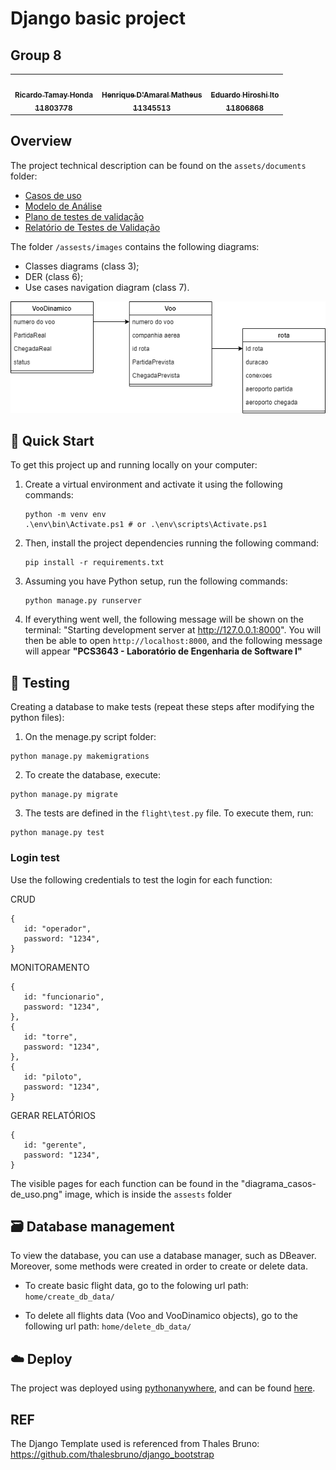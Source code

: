 # Django basic project
## Group 8

<!-- ALL-CONTRIBUTORS-LIST:START - Do not remove or modify this section -->
<!-- prettier-ignore-start -->
<!-- markdownlint-disable -->
<table>
  <tr>
    <td align="center"><a href="https://github.com/RicardoHonda"><img src="https://avatars.githubusercontent.com/u/62343088?v=4?s=100" width="100px;" alt=""/><br /><sub><b>Ricardo Tamay Honda <br/> 11803778</b></sub></a><br /></td>
    <td align="center"><a href="https://github.com/DamaralHenrique"><img src="https://avatars.githubusercontent.com/u/62445591?v=4" width="100px;" alt=""/><br /><sub><b>Henrique D'Amaral Matheus<br/>11345513</b></sub></a><br /></td>
    <td align="center"><a href="https://github.com/Edu-Hiroshi"><img src="https://avatars.githubusercontent.com/u/97803912?s=400&u=14625cf4c91606d4787d983fd2692ee4db47ff4e&v=4" width="100px;" alt=""/><br /><sub><b>Eduardo Hiroshi Ito<br/>11806868</b></sub></a><br /></td>
  </tr>
</table>

## Overview

The project technical description can be found on the `assets/documents` folder:
- [Casos de uso](https://github.com/DamaralHenrique/DjangoApp/blob/main/assets/documents/Casos_de_uso.pdf)
- [Modelo de Análise](https://github.com/DamaralHenrique/DjangoApp/blob/main/assets/documents/Modelo%20de%20An%C3%A1lise.pdf)
- [Plano de testes de validação](https://github.com/DamaralHenrique/DjangoApp/blob/main/assets/documents/Plano%20de%20testes%20de%20valida%C3%A7%C3%A3o.pdf)
- [Relatório de Testes de Validação](https://github.com/DamaralHenrique/DjangoApp/blob/main/assets/documents/Aula%2012%20-%20Relat%C3%B3rio%20de%20Testes%20de%20Valida%C3%A7%C3%A3o.pdf)

The folder `/assests/images` contains the following diagrams:
- Classes diagrams (class 3);
- DER (class 6);
- Use cases navigation diagram (class 7).

![class_diagram](assets/images/Diagrama_classes.png)

## 🚀 Quick Start

To get this project up and running locally on your computer:
1. Create a virtual environment and activate it using the following commands:
   ```
   python -m venv env
   .\env\bin\Activate.ps1 # or .\env\scripts\Activate.ps1
   ```

2. Then, install the project dependencies running the following command:
   ```
   pip install -r requirements.txt  
   ```

3. Assuming you have Python setup, run the following commands:
   ```
   python manage.py runserver
   ```
   
4. If everything went well, the following message will be shown on the terminal: "Starting development server at http://127.0.0.1:8000". You will then be able to open `http://localhost:8000`, and the following message will appear **"PCS3643 - Laboratório de Engenharia de Software I"**

## 🧪 Testing

Creating a database to make tests (repeat these steps after modifying the python files):
1. On the menage.py script folder:
```
python manage.py makemigrations
```

2. To create the database, execute:
```
python manage.py migrate
```

3. The tests are defined in the `flight\test.py` file. To execute them, run:
```
python manage.py test
```

### Login test

Use the following credentials to test the login for each function:

CRUD

```
{
   id: "operador",
   password: "1234",
}
```

MONITORAMENTO
```
{
   id: "funcionario",
   password: "1234",
},
{
   id: "torre",
   password: "1234",
},
{
   id: "piloto",
   password: "1234",
}
```

GERAR RELATÓRIOS
```
{
   id: "gerente",
   password: "1234",
}
```

The visible pages for each function can be found in the "diagrama_casos-de_uso.png" image, which is inside the `assests` folder

## 🗃️ Database management

To view the database, you can use a database manager, such as DBeaver. Moreover, some methods were created in order to create or delete data.

- To create basic flight data, go to the folowing url path:
`home/create_db_data/`

- To delete all flights data (Voo and VooDinamico objects), go to the following url path:
`home/delete_db_data/`

## ☁️ Deploy

The project was deployed using [pythonanywhere](https://www.pythonanywhere.com/), and can be found [here](http://henriquehdm.pythonanywhere.com/).

## REF
The Django Template used is referenced from Thales Bruno: https://github.com/thalesbruno/django_bootstrap
